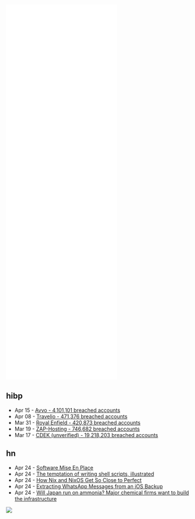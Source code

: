 ![Metrics](https://raw.githubusercontent.com/phixion/phixion/master/metrics.svg)

## hibp

<!--
for https://github.com/phixion/phixion/blob/main/.github/workflows/feeds.yml
-->
<!--START_SECTION:haveibeenpwnd-->
- Apr 15 - [Avvo - 4,101,101 breached accounts](https://haveibeenpwned.com/PwnedWebsites#Avvo)
- Apr 08 - [Travelio - 471,376 breached accounts](https://haveibeenpwned.com/PwnedWebsites#Travelio)
- Mar 31 - [Royal Enfield - 420,873 breached accounts](https://haveibeenpwned.com/PwnedWebsites#RoyalEnfield)
- Mar 19 - [ZAP-Hosting - 746,682 breached accounts](https://haveibeenpwned.com/PwnedWebsites#ZAPHosting)
- Mar 17 - [CDEK (unverified) - 19,218,203 breached accounts](https://haveibeenpwned.com/PwnedWebsites#CDEK)
<!--END_SECTION:haveibeenpwnd-->

## hn

<!--
for https://github.com/phixion/phixion/blob/main/.github/workflows/feeds.yml
-->
<!--START_SECTION:hn-->
- Apr 24 - [Software Mise En Place](https://buttondown.email/hillelwayne/archive/software-mise-en-place/)
- Apr 24 - [The temptation of writing shell scripts, illustrated](https://utcc.utoronto.ca/~cks/space/blog/programming/ShellScriptTemptation)
- Apr 24 - [How Nix and NixOS Get So Close to Perfect](https://christine.website/talks/nixos-pain-2021-11-10)
- Apr 24 - [Extracting WhatsApp Messages from an iOS Backup](https://yasoob.me/posts/extracting-whatsapp-messages-from-ios-backup/)
- Apr 24 - [Will Japan run on ammonia? Major chemical firms want to build the infrastructure](https://cen.acs.org/business/petrochemicals/Japan-run-ammonia/100/i14)
<!--END_SECTION:hn-->

<!--
for https://yhype.me
-->
![](https://hit.yhype.me/github/profile?user_id=13013670)
